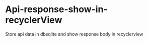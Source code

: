 # Api-response-show-in-recyclerView
Store api data in dbsqlite and show response body in recyclerview
